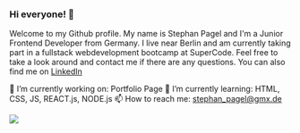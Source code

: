 ### Hi everyone! 👋

Welcome to my Github profile.
My name is Stephan Pagel and I'm a Junior Frontend Developer from Germany.
I live near Berlin and am currently taking part in a fullstack webdevelopment bootcamp at SuperCode.
Feel free to take a look around and contact me if there are any questions.
You can also find me on <a href= 'https://www.linkedin.com/in/stephan-pagel/'>LinkedIn</a> 

🔭 I’m currently working on: Portfolio Page
🌱 I’m currently learning: HTML, CSS, JS, REACT.js, NODE.js
📫 How to reach me: stephan_pagel@gmx.de

<img align="center" src="https://github-readme-stats.vercel.app/api/<CARD_TYPE>/?username=StephanPagel&theme=<THEME_NAME>" />

<!--
**StephanPagel/StephanPagel** is a ✨ _special_ ✨ repository because its `README.md` (this file) appears on your GitHub profile.

Here are some ideas to get you started:

- 🔭 I’m currently working on ...
- 🌱 I’m currently learning ...
- 👯 I’m looking to collaborate on ...
- 🤔 I’m looking for help with ...
- 💬 Ask me about ...
- 📫 How to reach me: ...
- 😄 Pronouns: ...
- ⚡ Fun fact: ...
-->
